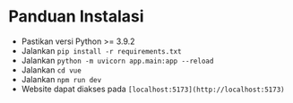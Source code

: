 # Panduan Instalasi
- Pastikan versi Python >= 3.9.2
- Jalankan ```pip install -r requirements.txt```
- Jalankan ```python -m uvicorn app.main:app --reload```
- Jalankan ```cd vue```
- Jalankan ```npm run dev```
- Website dapat diakses pada ```[localhost:5173](http://localhost:5173)```
